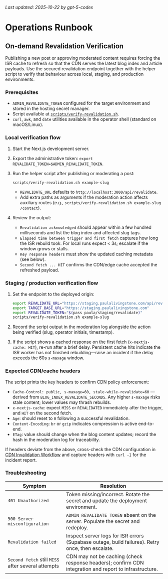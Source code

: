 _Last updated: 2025-10-22 by gpt-5-codex_

# Operations Runbook

## On-demand Revalidation Verification

Publishing a new post or approving moderated content requires forcing the ISR
cache to refresh so that the CDN serves the latest blog index and article
payloads. Use the secured revalidation endpoint together with the helper script
to verify that behaviour across local, staging, and production environments.

### Prerequisites

- `ADMIN_REVALIDATE_TOKEN` configured for the target environment and stored in
  the hosting secret manager.
- Script available at [`scripts/verify-revalidation.sh`](../scripts/verify-revalidation.sh).
- `curl`, `awk`, and `date` utilities available in the operator shell (standard
  on macOS/Linux).

### Local verification flow

1. Start the Next.js development server.
2. Export the administrative token: `export REVALIDATE_TOKEN=$ADMIN_REVALIDATE_TOKEN`.
3. Run the helper script after publishing or moderating a post:

   ```bash
   scripts/verify-revalidation.sh example-slug
   ```

   - `REVALIDATE_URL` defaults to `http://localhost:3000/api/revalidate`.
   - Add extra paths as arguments if the moderation action affects auxiliary
     routes (e.g., `scripts/verify-revalidation.sh example-slug /contact`).

4. Review the output:
   - `Revalidation acknowledged` should appear within a few hundred
     milliseconds and list the blog index and affected slug tags.
   - `Elapsed time between trigger and first fetch` captures how long the ISR
     rebuild took. For local runs expect < 3s; escalate if the window grows or
     stalls.
   - `Key response headers` must show the updated caching metadata (see below).
   - `Second fetch ... HIT` confirms the CDN/edge cache accepted the refreshed
     payload.

### Staging / production verification flow

1. Set the endpoint to the deployed origin:

   ```bash
   export REVALIDATE_URL="https://staging.paulalivingstone.com/api/revalidate"
   export TARGET_BASE_URL="https://staging.paulalivingstone.com"
   export REVALIDATE_TOKEN="$(pass paula/staging/revalidate)"
   scripts/verify-revalidation.sh example-slug
   ```

2. Record the script output in the moderation log alongside the action being
   verified (slug, operator initials, timestamp).
3. If the script shows a cached response on the first fetch (`x-nextjs-cache:
   HIT`), re-run after a brief delay. Persistent cache hits indicate the ISR
   worker has not finished rebuilding—raise an incident if the delay exceeds the
   60s `s-maxage` window.

### Expected CDN/cache headers

The script prints the key headers to confirm CDN policy enforcement:

- `Cache-Control: public, s-maxage=60, stale-while-revalidate=60` — derived from
  `BLOG_INDEX_REVALIDATE_SECONDS`. Any higher `s-maxage` risks stale content;
  lower values may thrash rebuilds.
- `x-nextjs-cache`: expect `MISS` or `REVALIDATED` immediately after the
  trigger, and `HIT` on the second fetch.
- `Age`: should reset to `0` following a successful revalidation.
- `Content-Encoding`: `br` or `gzip` indicates compression is active end-to-end.
- `ETag`: value should change when the blog content updates; record the hash in
  the moderation log for traceability.

If headers deviate from the above, cross-check the CDN configuration in
[CDN Invalidation Workflow](./05-cdn-and-assets-invalidation.md) and capture
headers with `curl -I` for the incident report.

### Troubleshooting

| Symptom | Resolution |
| --- | --- |
| `401 Unauthorized` | Token missing/incorrect. Rotate the secret and update the deployment environment. |
| `500 Server misconfiguration` | `ADMIN_REVALIDATE_TOKEN` absent on the server. Populate the secret and redeploy. |
| `Revalidation failed` | Inspect server logs for ISR errors (Supabase outage, build failures). Retry once, then escalate. |
| `Second fetch` still `MISS` after several attempts | CDN may not be caching (check response headers); confirm CDN integration and report to infrastructure. |

